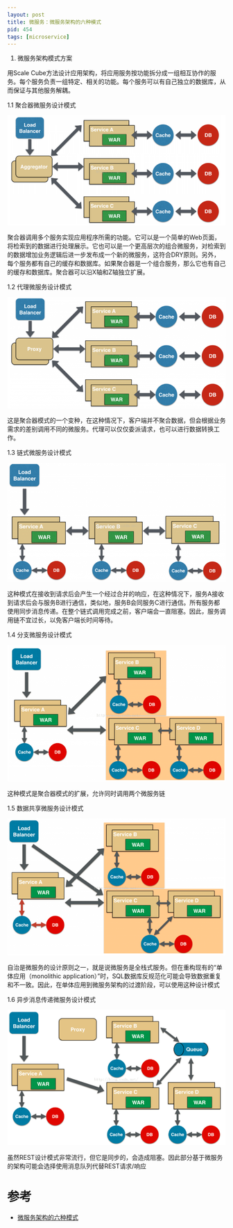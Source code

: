 ```yaml
---
layout: post
title: 微服务：微服务架构的六种模式
pid: 454
tags: [microservice]
---
```


1. 微服务架构模式方案

用Scale Cube方法设计应用架构，将应用服务按功能拆分成一组相互协作的服务。每个服务负责一组特定、相关的功能。每个服务可以有自己独立的数据库，从而保证与其他服务解耦。

1.1 聚合器微服务设计模式

![](/uploads/2019/08/06-01.png)

聚合器调用多个服务实现应用程序所需的功能。它可以是一个简单的Web页面，将检索到的数据进行处理展示。它也可以是一个更高层次的组合微服务，对检索到的数据增加业务逻辑后进一步发布成一个新的微服务，这符合DRY原则。另外，每个服务都有自己的缓存和数据库。如果聚合器是一个组合服务，那么它也有自己的缓存和数据库。聚合器可以沿X轴和Z轴独立扩展。

1.2  代理微服务设计模式

![](/uploads/2019/08/06-02.png)

这是聚合器模式的一个变种，在这种情况下，客户端并不聚合数据，但会根据业务需求的差别调用不同的微服务。代理可以仅仅委派请求，也可以进行数据转换工作。

1.3 链式微服务设计模式

![](/uploads/2019/08/06-03.png)

这种模式在接收到请求后会产生一个经过合并的响应，在这种情况下，服务A接收到请求后会与服务B进行通信，类似地，服务B会同服务C进行通信。所有服务都使用同步消息传递。在整个链式调用完成之前，客户端会一直阻塞。因此，服务调用链不宜过长，以免客户端长时间等待。

1.4 分支微服务设计模式

![](/uploads/2019/08/06-04.png)

这种模式是聚合器模式的扩展，允许同时调用两个微服务链

1.5  数据共享微服务设计模式

![](/uploads/2019/08/06-05.png)

自治是微服务的设计原则之一，就是说微服务是全栈式服务。但在重构现有的“单体应用（monolithic application）”时，SQL数据库反规范化可能会导致数据重复和不一致。因此，在单体应用到微服务架构的过渡阶段，可以使用这种设计模式

1.6 异步消息传递微服务设计模式

![](/uploads/2019/08/06-06.png)

虽然REST设计模式非常流行，但它是同步的，会造成阻塞。因此部分基于微服务的架构可能会选择使用消息队列代替REST请求/响应

# 参考

+ [微服务架构的六种模式](https://www.cnblogs.com/duanxz/p/3514895.html)